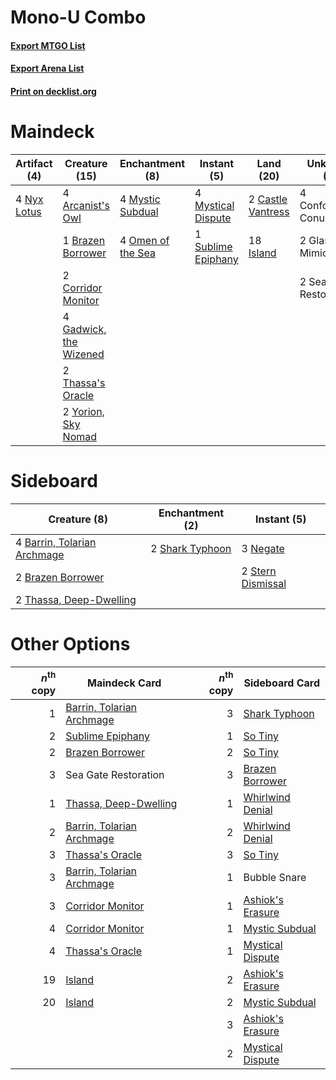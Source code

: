 # Mono-U Combo

#### [Export MTGO List](../collection/Mono-U%20Combo/Mono-U%20Combo.txt)
#### [Export Arena List](../collection/Mono-U%20Combo/Mono-U%20Combo_arena.txt)
#### [Print on decklist.org](http://decklist.org/?deckmain=4%09Arcanist's%20Owl%0A1%09Brazen%20Borrower%0A2%09Castle%20Vantress%0A4%09Confounding%20Conundrum%0A2%09Corridor%20Monitor%0A4%09Gadwick,%20the%20Wizened%0A2%09Glasspool%20Mimic%0A18%09Island%0A4%09Mystic%20Subdual%0A4%09Mystical%20Dispute%0A4%09Nyx%20Lotus%0A4%09Omen%20of%20the%20Sea%0A2%09Sea%20Gate%20Restoration%0A1%09Sublime%20Epiphany%0A2%09Thassa's%20Oracle%0A2%09Yorion,%20Sky%20Nomad&deckside=4%09Barrin,%20Tolarian%20Archmage%0A2%09Brazen%20Borrower%0A3%09Negate%0A2%09Shark%20Typhoon%0A2%09Stern%20Dismissal%0A2%09Thassa,%20Deep-Dwelling)
# Maindeck

|                                     Artifact (4)                                     |                                          Creature (15)                                          |                                      Enchantment (8)                                       |                                         Instant (5)                                         |                                         Land (20)                                          |      Unknown (8)      |
|--------------------------------------------------------------------------------------|-------------------------------------------------------------------------------------------------|--------------------------------------------------------------------------------------------|---------------------------------------------------------------------------------------------|--------------------------------------------------------------------------------------------|-----------------------|
|4 [Nyx Lotus](http://gatherer.wizards.com/Pages/Card/Details.aspx?multiverseid=476486)|4 [Arcanist's Owl](http://gatherer.wizards.com/Pages/Card/Details.aspx?multiverseid=473168)      |4 [Mystic Subdual](http://gatherer.wizards.com/Pages/Card/Details.aspx?multiverseid=479577) |4 [Mystical Dispute](http://gatherer.wizards.com/Pages/Card/Details.aspx?multiverseid=473020)|2 [Castle Vantress](http://gatherer.wizards.com/Pages/Card/Details.aspx?multiverseid=473204)|4 Confounding Conundrum|
|                                                                                      |1 [Brazen Borrower](http://gatherer.wizards.com/Pages/Card/Details.aspx?multiverseid=473001)     |4 [Omen of the Sea](http://gatherer.wizards.com/Pages/Card/Details.aspx?multiverseid=476309)|1 [Sublime Epiphany](http://gatherer.wizards.com/Pages/Card/Details.aspx?multiverseid=488254)|18 [Island](http://gatherer.wizards.com/Pages/Card/Details.aspx?multiverseid=439857)        |2 Glasspool Mimic      |
|                                                                                      |2 [Corridor Monitor](http://gatherer.wizards.com/Pages/Card/Details.aspx?multiverseid=473003)    |                                                                                            |                                                                                             |                                                                                            |2 Sea Gate Restoration |
|                                                                                      |4 [Gadwick, the Wizened](http://gatherer.wizards.com/Pages/Card/Details.aspx?multiverseid=473010)|                                                                                            |                                                                                             |                                                                                            |                       |
|                                                                                      |2 [Thassa's Oracle](http://gatherer.wizards.com/Pages/Card/Details.aspx?multiverseid=476324)     |                                                                                            |                                                                                             |                                                                                            |                       |
|                                                                                      |2 [Yorion, Sky Nomad](http://gatherer.wizards.com/Pages/Card/Details.aspx?multiverseid=479752)   |                                                                                            |                                                                                             |                                                                                            |                       |


# Sideboard

|                                             Creature (8)                                             |                                     Enchantment (2)                                      |                                        Instant (5)                                         |
|------------------------------------------------------------------------------------------------------|------------------------------------------------------------------------------------------|--------------------------------------------------------------------------------------------|
|4 [Barrin, Tolarian Archmage](http://gatherer.wizards.com/Pages/Card/Details.aspx?multiverseid=488247)|2 [Shark Typhoon](http://gatherer.wizards.com/Pages/Card/Details.aspx?multiverseid=479587)|3 [Negate](http://gatherer.wizards.com/Pages/Card/Details.aspx?multiverseid=423707)         |
|2 [Brazen Borrower](http://gatherer.wizards.com/Pages/Card/Details.aspx?multiverseid=473001)          |                                                                                          |2 [Stern Dismissal](http://gatherer.wizards.com/Pages/Card/Details.aspx?multiverseid=476319)|
|2 [Thassa, Deep-Dwelling](http://gatherer.wizards.com/Pages/Card/Details.aspx?multiverseid=476322)    |                                                                                          |                                                                                            |


# Other Options

|*n*<sup>th</sup> copy|                                           Maindeck Card                                            |*n*<sup>th</sup> copy|                                      Sideboard Card                                       |
|--------------------:|----------------------------------------------------------------------------------------------------|--------------------:|-------------------------------------------------------------------------------------------|
|                    1|[Barrin, Tolarian Archmage](http://gatherer.wizards.com/Pages/Card/Details.aspx?multiverseid=488247)|                    3|[Shark Typhoon](http://gatherer.wizards.com/Pages/Card/Details.aspx?multiverseid=479587)   |
|                    2|[Sublime Epiphany](http://gatherer.wizards.com/Pages/Card/Details.aspx?multiverseid=488254)         |                    1|[So Tiny](http://gatherer.wizards.com/Pages/Card/Details.aspx?multiverseid=473026)         |
|                    2|[Brazen Borrower](http://gatherer.wizards.com/Pages/Card/Details.aspx?multiverseid=473001)          |                    2|[So Tiny](http://gatherer.wizards.com/Pages/Card/Details.aspx?multiverseid=473026)         |
|                    3|Sea Gate Restoration                                                                                |                    3|[Brazen Borrower](http://gatherer.wizards.com/Pages/Card/Details.aspx?multiverseid=473001) |
|                    1|[Thassa, Deep-Dwelling](http://gatherer.wizards.com/Pages/Card/Details.aspx?multiverseid=476322)    |                    1|[Whirlwind Denial](http://gatherer.wizards.com/Pages/Card/Details.aspx?multiverseid=476332)|
|                    2|[Barrin, Tolarian Archmage](http://gatherer.wizards.com/Pages/Card/Details.aspx?multiverseid=488247)|                    2|[Whirlwind Denial](http://gatherer.wizards.com/Pages/Card/Details.aspx?multiverseid=476332)|
|                    3|[Thassa's Oracle](http://gatherer.wizards.com/Pages/Card/Details.aspx?multiverseid=476324)          |                    3|[So Tiny](http://gatherer.wizards.com/Pages/Card/Details.aspx?multiverseid=473026)         |
|                    3|[Barrin, Tolarian Archmage](http://gatherer.wizards.com/Pages/Card/Details.aspx?multiverseid=488247)|                    1|Bubble Snare                                                                               |
|                    3|[Corridor Monitor](http://gatherer.wizards.com/Pages/Card/Details.aspx?multiverseid=473003)         |                    1|[Ashiok's Erasure](http://gatherer.wizards.com/Pages/Card/Details.aspx?multiverseid=476294)|
|                    4|[Corridor Monitor](http://gatherer.wizards.com/Pages/Card/Details.aspx?multiverseid=473003)         |                    1|[Mystic Subdual](http://gatherer.wizards.com/Pages/Card/Details.aspx?multiverseid=479577)  |
|                    4|[Thassa's Oracle](http://gatherer.wizards.com/Pages/Card/Details.aspx?multiverseid=476324)          |                    1|[Mystical Dispute](http://gatherer.wizards.com/Pages/Card/Details.aspx?multiverseid=473020)|
|                   19|[Island](http://gatherer.wizards.com/Pages/Card/Details.aspx?multiverseid=439857)                   |                    2|[Ashiok's Erasure](http://gatherer.wizards.com/Pages/Card/Details.aspx?multiverseid=476294)|
|                   20|[Island](http://gatherer.wizards.com/Pages/Card/Details.aspx?multiverseid=439857)                   |                    2|[Mystic Subdual](http://gatherer.wizards.com/Pages/Card/Details.aspx?multiverseid=479577)  |
|                     |                                                                                                    |                    3|[Ashiok's Erasure](http://gatherer.wizards.com/Pages/Card/Details.aspx?multiverseid=476294)|
|                     |                                                                                                    |                    2|[Mystical Dispute](http://gatherer.wizards.com/Pages/Card/Details.aspx?multiverseid=473020)|

